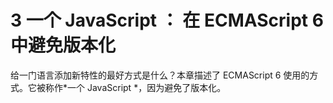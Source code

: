 # 3 一个 JavaScript ： 在 ECMAScript 6 中避免版本化

给一门语言添加新特性的最好方式是什么？本章描述了 ECMAScript 6 使用的方式。它被称作*一个 JavaScript *，因为避免了版本化。

